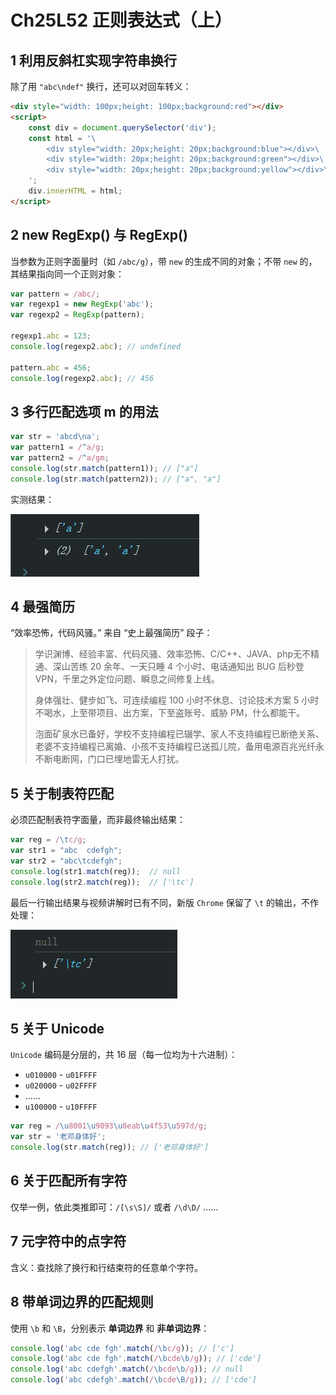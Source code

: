 # Ch25L52 正则表达式（上）



## 1 利用反斜杠实现字符串换行

除了用 `"abc\ndef"` 换行，还可以对回车转义：

```html
<div style="width: 100px;height: 100px;background:red"></div>
<script>
    const div = document.querySelector('div');
    const html = '\
        <div style="width: 20px;height: 20px;background:blue"></div>\
        <div style="width: 20px;height: 20px;background:green"></div>\
        <div style="width: 20px;height: 20px;background:yellow"></div>\
    ';
    div.innerHTML = html;
</script>
```



## 2 new RegExp() 与 RegExp()

当参数为正则字面量时（如 `/abc/g`），带 `new` 的生成不同的对象；不带 `new` 的，其结果指向同一个正则对象：

```js
var pattern = /abc/;
var regexp1 = new RegExp('abc');
var regexp2 = RegExp(pattern);

regexp1.abc = 123;
console.log(regexp2.abc); // undefined

pattern.abc = 456;
console.log(regexp2.abc); // 456
```



## 3 多行匹配选项 m 的用法

```js
var str = 'abcd\na';
var pattern1 = /^a/g;
var pattern2 = /^a/gm;
console.log(str.match(pattern1)); // ["a"]
console.log(str.match(pattern2)); // ["a", "a"]
```

实测结果：

![](../assets/25.1.png)



## 4 最强简历

“效率恐怖，代码风骚。” 来自 “史上最强简历” 段子：

> 学识渊博、经验丰富、代码风骚、效率恐怖、C/C++、JAVA、php无不精通、深山苦练 20 余年、一天只睡 4 个小时、电话通知出 BUG 后秒登 VPN，千里之外定位问题、瞬息之间修复上线。
>
> 身体强壮、健步如飞、可连续编程 100 小时不休息、讨论技术方案 5 小时不喝水，上至带项目、出方案，下至盗账号、威胁 PM，什么都能干。
>
> 泡面矿泉水已备好，学校不支持编程已辍学、家人不支持编程已断绝关系、老婆不支持编程已离婚、小孩不支持编程已送孤儿院，备用电源百兆光纤永不断电断网，门口已埋地雷无人打扰。



## 5 关于制表符匹配

必须匹配制表符字面量，而非最终输出结果：

```js
var reg = /\tc/g;
var str1 = "abc  cdefgh";
var str2 = "abc\tcdefgh";
console.log(str1.match(reg));  // null
console.log(str2.match(reg));  // ['\tc']
```

最后一行输出结果与视频讲解时已有不同，新版 `Chrome` 保留了 `\t` 的输出，不作处理：

![](../assets/25.2.png)



## 5 关于 Unicode

`Unicode` 编码是分层的，共 16 层（每一位均为十六进制）：

- `u010000` - `u01FFFF`
- `u020000` - `u02FFFF`
- ……
- `u100000` - `u10FFFF`

```js
var reg = /\u8001\u9093\u8eab\u4f53\u597d/g;
var str = '老邓身体好';
console.log(str.match(reg)); // ['老邓身体好']
```



## 6 关于匹配所有字符

仅举一例，依此类推即可：`/[\s\S]/` 或者 `/\d\D/` ……



## 7 元字符中的点字符

含义：查找除了换行和行结束符的任意单个字符。



## 8 带单词边界的匹配规则

使用 `\b` 和 `\B`，分别表示 **单词边界** 和 **非单词边界**：

```js
console.log('abc cde fgh'.match(/\bc/g)); // ['c']
console.log('abc cde fgh'.match(/\bcde\b/g)); // ['cde']
console.log('abc cdefgh'.match(/\bcde\b/g)); // null
console.log('abc cdefgh'.match(/\bcde\B/g)); // ['cde']
```

